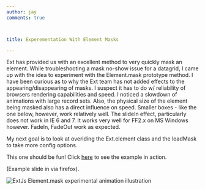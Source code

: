 ```yaml
---
author: jay
comments: true



title: Experementation With Element Masks

---
```


Ext has provided us with an excellent method to very quickly mask an element.  While troubleshooting a mask no-show issue for a datagrid, I came up with the idea to experiment with the Element.mask prototype method.  I have been curious as to why the Ext team has not added effects to the appearing/disappearing of masks.   I suspect it has to do w/ reliability of browsers  rendering capabilities and speed.  I noticed a slowdown of animations with large record sets.  Also, the physical size of the element being masked also has a direct influence on speed.  Smaller boxes - like the one below,  however, work relatively well.  The slideIn effect, particularly does not work in IE 6 and 7.  It works very well for FF2.x on MS Windows however.  FadeIn, FadeOut work as expected.

My next goal is to look at  overiding the Ext.element class and the loadMask to take more config options.

This one should be fun! Click [here](http://moduscreate.com/img/screencasts/2008-03-13_1656.swf) to see the example in action.

(Example slide in via firefox).

![ExtJs Element.mask experimental animation illustration](http://moduscreate.com/img/screencasts/2008-03-13_1703.png)
